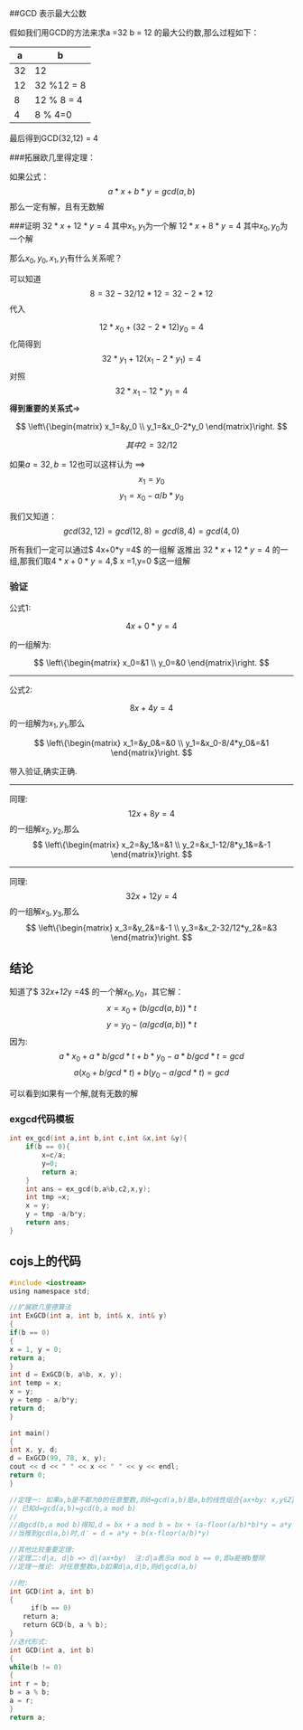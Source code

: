 ##GCD 表示最大公数

假如我们用GCD的方法来求a =32 b = 12 的最大公约数,那么过程如下：

| a  | b          |
|----|------------|
| 32 | 12         |
| 12 | 32 %12 = 8 |
| 8  | 12 % 8 = 4 |
| 4  | 8 % 4=0    |

最后得到GCD(32,12) = 4

###拓展欧几里得定理：
  
 如果公式： $$a*x + b*y  = gcd(a,b)$$ 那么一定有解，且有无数解

###证明
$32*x + 12*y = 4$ 其中$x_1,y_1$为一个解
$12*x + 8 *y = 4$ 其中$x_0,y_0$为一个解

那么$x_0,y_0,x_1,y_1$有什么关系呢？

可以知道
$$8= 32 - 32/12*12 = 32-2*12$$
代入

$$12*x_0 +(32-2*12)y_0=4$$
化简得到
$$32*y_1 + 12(x_1-2*y_1)=4$$ 
对照 
$$32*x_1 -12*y_1 =4$$
**得到重要的关系式**=>


$$
\left\{\begin{matrix}
 x_1=&y_0 \\ 
y_1=&x_0-2*y_0
\end{matrix}\right.
$$

  $$ 其中2= 32 /12$$

如果$a=32,b=12$也可以这样认为  ==>
    $$x_1=y_0$$
    $$y_1=x_0-a/b*y_0$$
 

我们又知道：
    $$gcd(32,12) = gcd(12,8) = gcd(8,4) = gcd(4,0)$$

所有我们一定可以通过$ 4x+0*y =4$ 的一组解 返推出 $32*x+12*y =4$ 的一组,那我们取$4*x+0*y = 4$,$  x =1,y=0 $这一组解

### 验证

公式1:

$$4x+0*y =4$$

 的一组解为:

$$
\left\{\begin{matrix}
 x_0=&1 \\ 
y_0=&0
\end{matrix}\right.
$$

-------------

公式2:

$$8x+4y =4$$
 的一组解为$x_1,y_1$,那么
 
$$
\left\{\begin{matrix}
 x_1=&y_0&=&0 \\ 
y_1=&x_0-8/4*y_0&=&1
\end{matrix}\right.
$$

带入验证,确实正确.

-----------------

同理:
$$12x+8y =4$$
的一组解$x_2,y_2$,那么
$$
\left\{\begin{matrix}
 x_2=&y_1&=&1 \\ 
y_2=&x_1-12/8*y_1&=&-1
\end{matrix}\right.
$$

------------

同理:
$$32x+12y =4$$
的一组解$x_3,y_3$,那么
$$
\left\{\begin{matrix}
 x_3=&y_2&=&-1 \\ 
y_3=&x_2-32/12*y_2&=&3
\end{matrix}\right.
$$


## 结论

知道了$ 32*x+12*y =4$ 的一个解$x_0,y_0$，其它解：
  $$  x= x_0+(b/gcd(a,b))*t$$
  $$  y= y_0-(a/gcd(a,b))*t$$
因为:
    $$a*x_0 + a*b/gcd*t +b*y_0 -a*b/gcd*t =gcd$$
$$a(x_0+b/gcd*t) + b(y_0-a/gcd*t) = gcd$$

可以看到如果有一个解,就有无数的解

### exgcd代码模板

```cpp
int ex_gcd(int a,int b,int c,int &x,int &y){
    if(b == 0){
        x=c/a;
        y=0;
        return a;
    }
    int ans = ex_gcd(b,a%b,c2,x,y);
    int tmp =x;
    x = y;
    y = tmp -a/b*y;
    return ans;
}
```

## cojs上的代码

```c
#include <iostream>
using namespace std;

//扩展欧几里德算法
int ExGCD(int a, int b, int& x, int& y)
{
if(b == 0)
{
x = 1, y = 0;
return a;
}
int d = ExGCD(b, a%b, x, y);
int temp = x;
x = y;
y = temp - a/b*y;
return d;
}

int main()
{
int x, y, d;
d = ExGCD(99, 78, x, y);
cout << d << " " << x << " " << y << endl;
return 0;
}

//定理一: 如果a,b是不都为0的任意整数,则d=gcd(a,b)是a,b的线性组合{ax+by: x,y∈Z}的最小元素.
// 已知d=gcd(a,b)=gcd(b,a mod b)
//
//由gcd(b,a mod b)得知,d = bx + a mod b = bx + (a-floor(a/b)*b)*y = a*y + b(x-floor(a/b)*y)
//当推到gcd(a,b)时,d′ = d = a*y + b(x-floor(a/b)*y)

//其他比较重要定理:
//定理二:d|a, d|b => d|(ax+by)  注:d|a表示a mod b == 0,即a能被b整除
//定理一推论: 对任意整数a,b如果d|a,d|b,则d|gcd(a,b)

//附:
int GCD(int a, int b)
{
  　　if(b == 0)
　　return a;
　　return GCD(b, a % b);
}
//迭代形式:
int GCD(int a, int b)
{
while(b != 0)
{
int r = b;
b = a % b;
a = r;
}
return a;
```
